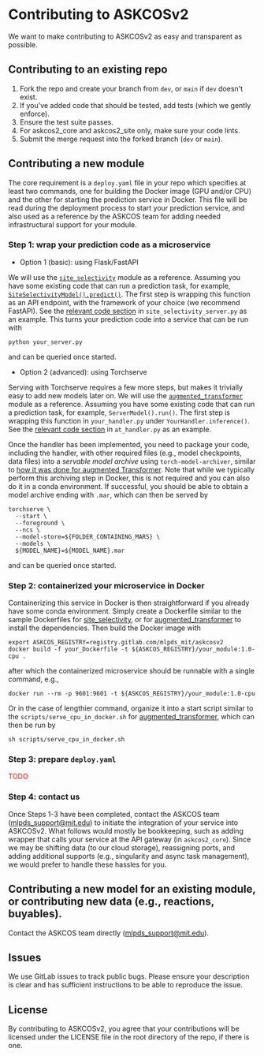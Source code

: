 # Contributing to ASKCOSv2
We want to make contributing to ASKCOSv2 as easy and transparent as
possible.

## Contributing to an existing repo
1. Fork the repo and create your branch from `dev`, or `main` if `dev` doesn't exist.
2. If you've added code that should be tested, add tests (which we gently enforce).
3. Ensure the test suite passes.
4. For askcos2_core and askcos2_site only, make sure your code lints.
5. Submit the merge request into the forked branch (`dev` or `main`).

## Contributing a new module

The core requirement is a `deploy.yaml` file in your repo which specifies at least two commands, one for building the Docker image (GPU and/or CPU) and the other for starting the prediction service in Docker. This file will be read during the deployment process to start your prediction service, and also used as a reference by the ASKCOS team for adding needed infrastructural support for your module.

### Step 1: wrap your prediction code as a microservice

- Option 1 (basic): using Flask/FastAPI

We will use the <a href="https://gitlab.com/mlpds_mit/askcosv2/site_selectivity/-/tree/dev/">`site_selectivity`</a> module as a reference. Assuming you have some existing code that can run a prediction task, for example, <a href="https://gitlab.com/mlpds_mit/askcosv2/site_selectivity/-/blob/dev/site_selectivity.py#L115">`SiteSelectivityModel().predict()`</a>.
The first step is wrapping this function as an API endpoint, with the framework of your choice (we recommend FastAPI). See the <a href="https://gitlab.com/mlpds_mit/askcosv2/site_selectivity/-/blob/dev/site_selectivity_server.py#L39-L63">relevant code section</a> in `site_selectivity_server.py` as an example. This turns your prediction code into a service that can be run with
```
python your_server.py
```
and can be queried once started.

- Option 2 (advanced): using Torchserve 

Serving with Torchserve requires a few more steps, but makes it trivially easy to add new models later on. We will use the <a href="https://gitlab.com/mlpds_mit/askcosv2/forward_predictor/augmented_transformer">`augmented_transformer`</a> module as a reference. Assuming you have some existing code that can run a prediction task, for example, `ServerModel().run()`.
The first step is wrapping this function in `your_handler.py` under `YourHandler.inference()`. See the <a href="https://gitlab.com/mlpds_mit/askcosv2/forward_predictor/augmented_transformer/-/blob/main/at_handler.py#L67-L69">relevant code section</a> in `at_handler.py` as an example.

Once the handler has been implemented, you need to package your code, including the handler, with other required files (e.g., model checkpoints, data files) into a *servable model archive* using `torch-model-archiver`, similar to <a href="https://gitlab.com/mlpds_mit/askcosv2/forward_predictor/augmented_transformer/-/blob/main/scripts/archive_in_docker.sh">how it was done for augmented Transformer</a>. Note that while we typically perform this archiving step in Docker, this is not required and you can also do it in a conda environment. If successful, you should be able to obtain a model archive ending with `.mar`, which can then be served by
```
torchserve \
  --start \
  --foreground \
  --ncs \
  --model-store=${FOLDER_CONTAINING_MARS} \
  --models \
  ${MODEL_NAME}=${MODEL_NAME}.mar
```
and can be queried once started.

### Step 2: containerized your microservice in Docker
Containerizing this service in Docker is then straightforward if you already have some conda environment. Simply create a Dockerfile similar to the sample Dockerfiles for <a href="https://gitlab.com/mlpds_mit/askcosv2/site_selectivity/-/blob/dev/Dockerfile_site_cpu">site_selectivity</a>, or for <a href="https://gitlab.com/mlpds_mit/askcosv2/forward_predictor/augmented_transformer/-/blob/main/Dockerfile_cpu">augmented_transformer</a> to install the dependencies. Then build the Docker image with
```
export ASKCOS_REGISTRY=registry.gitlab.com/mlpds_mit/askcosv2
docker build -f your_Dockerfile -t ${ASKCOS_REGISTRY}/your_module:1.0-cpu .
```
after which the containerized microservice should be runnable with a single command, e.g.,
```
docker run --rm -p 9601:9601 -t ${ASKCOS_REGISTRY}/your_module:1.0-cpu
```
Or in the case of lengthier command, organize it into a start script similar to the `scripts/serve_cpu_in_docker.sh` for <a href="https://gitlab.com/mlpds_mit/askcosv2/forward_predictor/augmented_transformer/-/blob/main/scripts/serve_cpu_in_docker.sh">augmented_transformer</a>, which can then be run by
```
sh scripts/serve_cpu_in_docker.sh
```

### Step 3: prepare `deploy.yaml`
<span style="color:red">TODO</span>


### Step 4: contact us
Once Steps 1-3 have been completed, contact the ASKCOS team (mlpds_support@mit.edu) to initiate the integration of your service into ASKCOSv2. What follows would mostly be bookkeeping, such as adding wrapper that calls your service at the API gateway (in `askcos2_core`). Since we may be shifting data (to our cloud storage), reassigning ports, and adding additional supports (e.g., singularity and async task management), we would prefer to handle these hassles for you.

## Contributing a new model for an existing module, or contributing new data (e.g., reactions, buyables).
Contact the ASKCOS team directly (mlpds_support@mit.edu).

## Issues

We use GitLab issues to track public bugs. Please ensure your description is clear and has sufficient instructions to be able to reproduce the issue.

## License

By contributing to ASKCOSv2, you agree that your contributions will be licensed under the LICENSE file in the root directory of the repo, if there is one.
